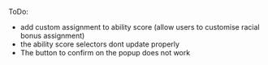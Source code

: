 ToDo:
- add custom assignment to ability score (allow users to customise racial bonus assignment)
- the ability score selectors dont update properly
- The button to confirm on the popup does not work 